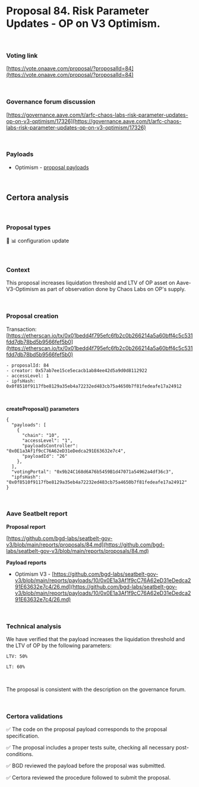 # Proposal 84. Risk Parameter Updates - OP on V3 Optimism.

<br>

### Voting link

[https://vote.onaave.com/proposal/?proposalId=84](https://vote.onaave.com/proposal/?proposalId=84)

<br>

### Governance forum discussion

[https://governance.aave.com/t/arfc-chaos-labs-risk-parameter-updates-op-on-v3-optimism/17326](https://governance.aave.com/t/arfc-chaos-labs-risk-parameter-updates-op-on-v3-optimism/17326)

<br>

### Payloads

* Optimism - [proposal payloads](https://optimistic.etherscan.io/address/0x571215CA49041F1aD21c58d4A7900CBd5a0C80EA#code#F1#L1)

<br>

## Certora analysis

<br>

### Proposal types

:wrench: :bar_chart: configuration update

<br>

### Context

This proposal increases liquidation threshold and LTV of OP asset on Aave-V3-Optimism as part of observation done by Chaos Labs on OP's supply.

<br>

### Proposal creation

Transaction: [https://etherscan.io/tx/0x01bedd4f795efc6fb2c0b266214a5a60bff4c5c531fdd7db78bd5b9566fef5b0](https://etherscan.io/tx/0x01bedd4f795efc6fb2c0b266214a5a60bff4c5c531fdd7db78bd5b9566fef5b0)

```
- proposalId: 84
- creator: 0x57ab7ee15ce5ecacb1ab84ee42d5a9d0d8112922
- accessLevel: 1
- ipfsHash: 0x0f8510f9117fbe8129a35eb4a72232ed483cb75a4650b7f81fedeafe17a24912
```

<br>

**createProposal() parameters**

```
{
  "payloads": [ 
    { 
      "chain": "10", 
      "accessLevel": "1", 
      "payloadsController": "0x0E1a3Af1f9cC76A62eD31eDedca291E63632e7c4", 
      "payloadId": "26" 
    }, 
  ], 
  "votingPortal": "0x9b24C168d6A76b5459B1d47071a54962a4df36c3", 
  "ipfsHash": "0x0f8510f9117fbe8129a35eb4a72232ed483cb75a4650b7f81fedeafe17a24912" 
}
```

<br>

### Aave Seatbelt report

**Proposal report**

[https://github.com/bgd-labs/seatbelt-gov-v3/blob/main/reports/proposals/84.md](https://github.com/bgd-labs/seatbelt-gov-v3/blob/main/reports/proposals/84.md)

**Payload reports**

* Optimism V3 - [https://github.com/bgd-labs/seatbelt-gov-v3/blob/main/reports/payloads/10/0x0E1a3Af1f9cC76A62eD31eDedca291E63632e7c4/26.md](https://github.com/bgd-labs/seatbelt-gov-v3/blob/main/reports/payloads/10/0x0E1a3Af1f9cC76A62eD31eDedca291E63632e7c4/26.md)


<br>

### Technical analysis

We have verified that the payload increases the liquidation threshold and the LTV of OP by the following parameters:

    LTV: 50%

    LT: 60%

<br>

The proposal is consistent with the description on the governance forum.

<br>

### Certora validations

:white_check_mark: The code on the proposal payload corresponds to the proposal specification.

:white_check_mark: The proposal includes a proper tests suite, checking all necessary post-conditions. 

:white_check_mark: BGD reviewed the payload before the proposal was submitted. 

:white_check_mark: Certora reviewed the procedure followed to submit the proposal.
